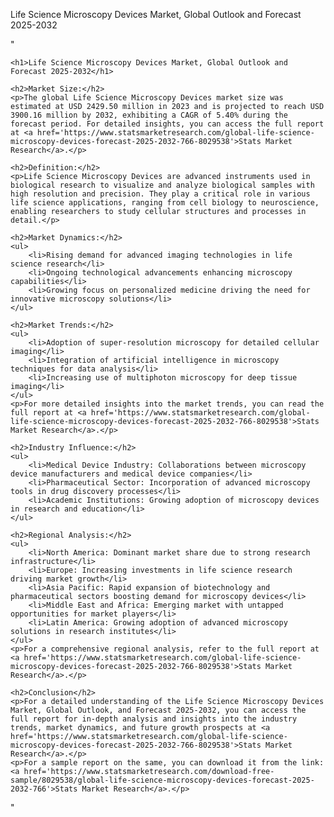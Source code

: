 Life Science Microscopy Devices Market, Global Outlook and Forecast 2025-2032

"<!DOCTYPE html>
<html lang=""en"">

<head>
    <meta charset=""UTF-8"">
    <meta http-equiv=""X-UA-Compatible"" content=""IE=edge"">
    <meta name=""viewport"" content=""width=device-width, initial-scale=1.0"">
    <title>Life Science Microscopy Devices Market, Global Outlook and Forecast 2025-2032</title>
</head>

<body>

    <h1>Life Science Microscopy Devices Market, Global Outlook and Forecast 2025-2032</h1>

    <h2>Market Size:</h2>
    <p>The global Life Science Microscopy Devices market size was estimated at USD 2429.50 million in 2023 and is projected to reach USD 3900.16 million by 2032, exhibiting a CAGR of 5.40% during the forecast period. For detailed insights, you can access the full report at <a href='https://www.statsmarketresearch.com/global-life-science-microscopy-devices-forecast-2025-2032-766-8029538'>Stats Market Research</a>.</p>

    <h2>Definition:</h2>
    <p>Life Science Microscopy Devices are advanced instruments used in biological research to visualize and analyze biological samples with high resolution and precision. They play a critical role in various life science applications, ranging from cell biology to neuroscience, enabling researchers to study cellular structures and processes in detail.</p>

    <h2>Market Dynamics:</h2>
    <ul>
        <li>Rising demand for advanced imaging technologies in life science research</li>
        <li>Ongoing technological advancements enhancing microscopy capabilities</li>
        <li>Growing focus on personalized medicine driving the need for innovative microscopy solutions</li>
    </ul>

    <h2>Market Trends:</h2>
    <ul>
        <li>Adoption of super-resolution microscopy for detailed cellular imaging</li>
        <li>Integration of artificial intelligence in microscopy techniques for data analysis</li>
        <li>Increasing use of multiphoton microscopy for deep tissue imaging</li>
    </ul>
    <p>For more detailed insights into the market trends, you can read the full report at <a href='https://www.statsmarketresearch.com/global-life-science-microscopy-devices-forecast-2025-2032-766-8029538'>Stats Market Research</a>.</p>

    <h2>Industry Influence:</h2>
    <ul>
        <li>Medical Device Industry: Collaborations between microscopy device manufacturers and medical device companies</li>
        <li>Pharmaceutical Sector: Incorporation of advanced microscopy tools in drug discovery processes</li>
        <li>Academic Institutions: Growing adoption of microscopy devices in research and education</li>
    </ul>

    <h2>Regional Analysis:</h2>
    <ul>
        <li>North America: Dominant market share due to strong research infrastructure</li>
        <li>Europe: Increasing investments in life science research driving market growth</li>
        <li>Asia Pacific: Rapid expansion of biotechnology and pharmaceutical sectors boosting demand for microscopy devices</li>
        <li>Middle East and Africa: Emerging market with untapped opportunities for market players</li>
        <li>Latin America: Growing adoption of advanced microscopy solutions in research institutes</li>
    </ul>
    <p>For a comprehensive regional analysis, refer to the full report at <a href='https://www.statsmarketresearch.com/global-life-science-microscopy-devices-forecast-2025-2032-766-8029538'>Stats Market Research</a>.</p>

    <h2>Conclusion</h2>
    <p>For a detailed understanding of the Life Science Microscopy Devices Market, Global Outlook, and Forecast 2025-2032, you can access the full report for in-depth analysis and insights into the industry trends, market dynamics, and future growth prospects at <a href='https://www.statsmarketresearch.com/global-life-science-microscopy-devices-forecast-2025-2032-766-8029538'>Stats Market Research</a>.</p>
    <p>For a sample report on the same, you can download it from the link: <a href='https://www.statsmarketresearch.com/download-free-sample/8029538/global-life-science-microscopy-devices-forecast-2025-2032-766'>Stats Market Research</a>.</p>

</body>

</html>"
